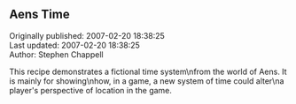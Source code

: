 ## Aens Time  
Originally published: 2007-02-20 18:38:25  
Last updated: 2007-02-20 18:38:25  
Author: Stephen Chappell  
  
This recipe demonstrates a fictional time system\nfrom the world of Aens. It is mainly for showing\nhow, in a game, a new system of time could alter\na player's perspective of location in the game.